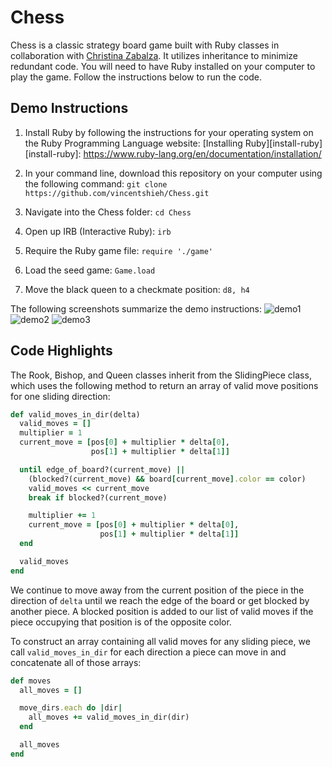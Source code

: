 # Chess

Chess is a classic strategy board game built with Ruby classes in collaboration with [Christina Zabalza]. It utilizes inheritance to minimize redundant code. You will need to have Ruby installed on your computer to play the game. Follow the instructions below to run the code.

[Christina Zabalza]: https://github.com/czabalza

## Demo Instructions

1. Install Ruby by following the instructions for your operating system on the Ruby Programming Language website: [Installing Ruby][install-ruby]
[install-ruby]: https://www.ruby-lang.org/en/documentation/installation/
2. In your command line, download this repository on your computer using the following command:
```git clone https://github.com/vincentshieh/Chess.git```
3. Navigate into the Chess folder: ```cd Chess```

4. Open up IRB (Interactive Ruby): ```irb```

5. Require the Ruby game file: ```require './game'```

6. Load the seed game: ```Game.load```

7. Move the black queen to a checkmate position: ```d8, h4```

The following screenshots summarize the demo instructions:
![demo1]
![demo2]
![demo3]

[demo1]: ./screenshots/demo1.png
[demo2]: ./screenshots/demo2.png
[demo3]: ./screenshots/demo3.png

## Code Highlights
The Rook, Bishop, and Queen classes inherit from the SlidingPiece class, which uses the following method to return an array of valid move positions for one sliding direction:
```ruby
def valid_moves_in_dir(delta)
  valid_moves = []
  multiplier = 1
  current_move = [pos[0] + multiplier * delta[0],
                  pos[1] + multiplier * delta[1]]

  until edge_of_board?(current_move) ||
    (blocked?(current_move) && board[current_move].color == color)
    valid_moves << current_move
    break if blocked?(current_move)

    multiplier += 1
    current_move = [pos[0] + multiplier * delta[0],
                    pos[1] + multiplier * delta[1]]
  end

  valid_moves
end
```
We continue to move away from the current position of the piece in the direction of ```delta``` until we reach the edge of the board or get blocked by another piece. A blocked position is added to our list of valid moves if the piece occupying that position is of the opposite color.

To construct an array containing all valid moves for any sliding piece, we call ```valid_moves_in_dir``` for each direction a piece can move in and concatenate all of those arrays:
```ruby
def moves
  all_moves = []

  move_dirs.each do |dir|
    all_moves += valid_moves_in_dir(dir)
  end

  all_moves
end
```
